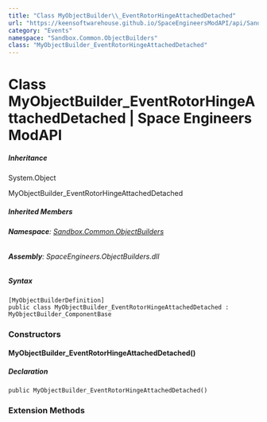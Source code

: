 ```yaml
---
title: "Class MyObjectBuilder\\_EventRotorHingeAttachedDetached"
url: "https://keensoftwarehouse.github.io/SpaceEngineersModAPI/api/Sandbox.Common.ObjectBuilders.MyObjectBuilder_EventRotorHingeAttachedDetached.html"
category: "Events"
namespace: "Sandbox.Common.ObjectBuilders"
class: "MyObjectBuilder_EventRotorHingeAttachedDetached"
---
```


# Class MyObjectBuilder\_EventRotorHingeAttachedDetached | Space Engineers ModAPI

##### Inheritance

System.Object

MyObjectBuilder\_EventRotorHingeAttachedDetached

##### Inherited Members

###### **Namespace**: [Sandbox.Common.ObjectBuilders](https://keensoftwarehouse.github.io/SpaceEngineersModAPI/api/Sandbox.Common.ObjectBuilders.html)

###### **Assembly**: SpaceEngineers.ObjectBuilders.dll

##### Syntax

```
[MyObjectBuilderDefinition]
public class MyObjectBuilder_EventRotorHingeAttachedDetached : MyObjectBuilder_ComponentBase
```

### Constructors

#### MyObjectBuilder\_EventRotorHingeAttachedDetached()

##### Declaration

```
public MyObjectBuilder_EventRotorHingeAttachedDetached()
```

### Extension Methods
